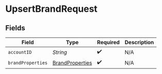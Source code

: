 # UpsertBrandRequest


## Fields

| Field                                                         | Type                                                          | Required                                                      | Description                                                   |
| ------------------------------------------------------------- | ------------------------------------------------------------- | ------------------------------------------------------------- | ------------------------------------------------------------- |
| `accountID`                                                   | *String*                                                      | :heavy_check_mark:                                            | N/A                                                           |
| `brandProperties`                                             | [BrandProperties](../../models/components/BrandProperties.md) | :heavy_check_mark:                                            | N/A                                                           |